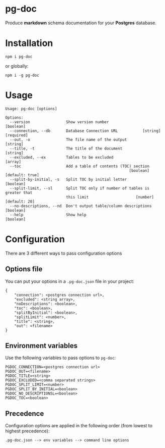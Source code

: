 # pg-doc

Produce **markdown** schema documentation for your **Postgres** database.

# Installation
```
npm i pg-doc
```
or globally:

```
npm i -g pg-doc
```

# Usage

```
Usage: pg-doc [options]

Options:
  --version                Show version number                         [boolean]
  --connection, --db       Database Connection URL           [string] [required]
  --out, -o                The file name of the output                  [string]
  --title, -t              The title of the document                    [string]
  --excluded, --ex         Tables to be excluded                         [array]
  --toc                    Add a table of contents (TOC) section
                                                       [boolean] [default: true]
  --split-by-initial, -s   Split TOC by initial letter                 [boolean]
  --split-limit, --sl      Split TOC only if number of tables is greater that
                           this limit                     [number] [default: 20]
  --no-descriptions, --nd  Don't output table/column descriptions      [boolean]
  --help                   Show help                                   [boolean]
```

# Configuration
  
There are 3 different ways to pass configuration options

## Options file
You can put your options in a `.pg-doc.json` file in your project:

```
{
    "connection": <postgres connection url>,
    "excluded": <string array>,
    "noDescriptions": <boolean>,
    "toc": <boolean>,
    "splitByInitial": <boolean>,
    "splitLimit": <number>,
    "title": <string>,
    "out": <filename>
}
```

## Environment variables
Use the following variables to pass options to `pg-doc`:
```
PGDOC_CONNECTION=<postgres connection url> 
PGDOC_OUT=<filename>
PGDOC_TITLE=<string>
PGDOC_EXCLUDED=<comma separated strings>
PGDOC_SPLIT_LIMIT=<number>
PGDOC_SPLIT_BY_INITIAL=<boolean>
PGDOC_NO_DESCRIPTIONSL=<boolean>
PGDOC_TOC=<boolean>
```
## Precedence
Configuration options are applied in the following order (from lowest to highest precedence):

`.pg-doc.json --> env variables --> command line options`

